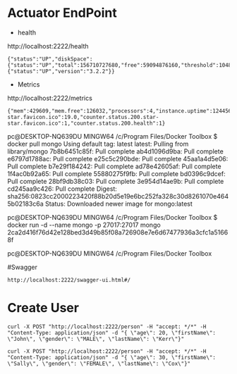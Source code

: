 # Actuator EndPoint

- health

http://localhost:2222/health

```
{"status":"UP","diskSpace":{"status":"UP","total":156710727680,"free":59094876160,"threshold":10485760},"mongo":{"status":"UP","version":"3.2.2"}}
```

- Metrics

http://localhost:2222/metrics

```
{"mem":429609,"mem.free":126032,"processors":4,"instance.uptime":124456,"uptime":132393,"systemload.average":-1.0,"heap.committed":374272,"heap.init":131072,"heap.used":248239,"heap":1837056,"nonheap.committed":56512,"nonheap.init":2496,"nonheap.used":55338,"nonheap":0,"threads.peak":44,"threads.daemon":32,"threads.totalStarted":52,"threads":34,"classes":8544,"classes.loaded":8544,"classes.unloaded":0,"gc.ps_scavenge.count":9,"gc.ps_scavenge.time":94,"gc.ps_marksweep.count":2,"gc.ps_marksweep.time":157,"httpsessions.max":-1,"httpsessions.active":0,"gauge.response.health":111.0,"gauge.response.star-star.favicon.ico":19.0,"counter.status.200.star-star.favicon.ico":1,"counter.status.200.health":1}
```

pc@DESKTOP-NQ639DU MINGW64 /c/Program Files/Docker Toolbox
$ docker pull mongo
Using default tag: latest
latest: Pulling from library/mongo
7b8b6451c85f: Pull complete
ab4d1096d9ba: Pull complete
e6797d1788ac: Pull complete
e25c5c290bde: Pull complete
45aa1a4d5e06: Pull complete
b7e29f184242: Pull complete
ad78e42605af: Pull complete
1f4ac0b92a65: Pull complete
55880275f9fb: Pull complete
bd0396c9dcef: Pull complete
28bf9db38c03: Pull complete
3e954d14ae9b: Pull complete
cd245aa9c426: Pull complete
Digest: sha256:0823cc2000223420f88b20d5e19e6bc252fa328c30d8261070e4645b02183c6a
Status: Downloaded newer image for mongo:latest

pc@DESKTOP-NQ639DU MINGW64 /c/Program Files/Docker Toolbox
$ docker run -d --name mongo -p 27017:27017 mongo
2ca2d416f76d42e128bed3d49b85f08a726908e7e6d67477936a3cfc1a51668f

pc@DESKTOP-NQ639DU MINGW64 /c/Program Files/Docker Toolbox

#Swagger

```
http://localhost:2222/swagger-ui.html#/
```

# Create User

```
curl -X POST "http://localhost:2222/person" -H "accept: */*" -H "Content-Type: application/json" -d "{ \"age\": 20, \"firstName\": \"John\", \"gender\": \"MALE\", \"lastName\": \"Kerr\"}"
```

```
curl -X POST "http://localhost:2222/person" -H "accept: */*" -H "Content-Type: application/json" -d "{ \"age\": 30, \"firstName\": \"Sally\", \"gender\": \"FEMALE\", \"lastName\": \"Cox\"}"
```

